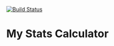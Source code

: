 [![Build Status](https://travis-ci.org/jankikhatri/BasicCalculator.svg?branch=master)](https://travis-ci.org/jankikhatri/BasicCalculator)
# My Stats Calculator 
